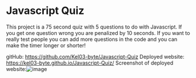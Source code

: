 # Javascript Quiz
This project is a 75 second quiz with 5 questions to do with Javascript. If you get one question wrong you are penalized by 10 seconds. If you want to really test people you can add more questions in the code and you can make the timer longer or shorter!

gitHub: https://github.com/Kel03-byte/Javascript-Quiz
Deployed website:  https://kel03-byte.github.io/Javascript-Quiz/
Screenshot of deployed website:![image](https://user-images.githubusercontent.com/74966801/115981796-15578980-a5c9-11eb-855e-3a51fa2c1290.png)


